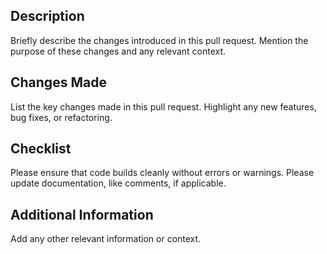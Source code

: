 ## Description
Briefly describe the changes introduced in this pull request.
Mention the purpose of these changes and any relevant context.

## Changes Made
List the key changes made in this pull request.
Highlight any new features, bug fixes, or refactoring.

## Checklist
Please ensure that code builds cleanly without errors or warnings.
Please update documentation, like comments, if applicable.

## Additional Information
Add any other relevant information or context.
